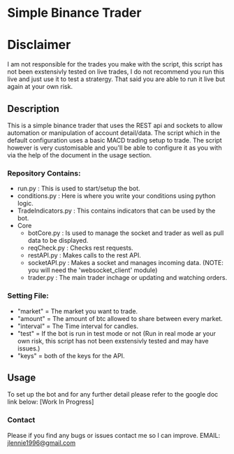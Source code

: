 # Simple Binance Trader

# Disclaimer
I am not responsible for the trades you make with the script, this script has not been exstensivly tested on live trades, I do not recommend you run this live and just use it to test a stratergy. That said you are able to run it live but again at your own risk.

## Description
This is a simple binance trader that uses the REST api and sockets to allow automation or manipulation of account detail/data. The script which in the default configuration uses a basic MACD trading setup to trade. The script however is very customisable and you'll be able to configure it as you with via the help of the document in the usage section.

### Repository Contains:
- run.py : This is used to start/setup the bot.
- conditions.py : Here is where you write your conditions using python logic.
- TradeIndicators.py : This contains indicators that can be used by the bot.
- Core
  - botCore.py : Is used to manage the socket and trader as well as pull data to be displayed.
  - reqCheck.py : Checks rest requests.
  - restAPI.py : Makes calls to the rest API.
  - socketAPI.py : Makes a socket and manages incoming data. (NOTE: you will need the 'websocket_client' module)
  - trader.py : The main trader inchage or updating and watching orders.
  
### Setting File:
- "market" = The market you want to trade.
- "amount" = The amount of btc allowed to share between every market.
- "interval" = The Time interval for candles.
- "test" = If the bot is run in test mode or not (Run in real mode ar your own risk, this script has not been exstensivly tested and may have issues.)
- "keys" = both of the keys for the API.

## Usage
To set up the bot and for any further detail please refer to the google doc link below:
[Work In Progress]

### Contact
Please if you find any bugs or issues contact me so I can improve.
EMAIL: jlennie1996@gmail.com
